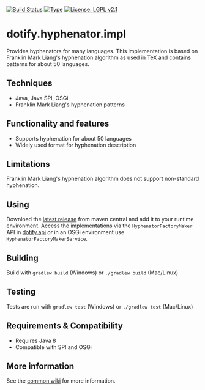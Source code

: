 [![Build Status](https://travis-ci.com/brailleapps/dotify.hyphenator.impl.svg?branch=master)](https://travis-ci.com/brailleapps/dotify.hyphenator.impl)
[![Type](https://img.shields.io/badge/type-provider_bundle-blue.svg)](https://github.com/brailleapps/wiki/wiki/Types)
[![License: LGPL v2.1](https://img.shields.io/badge/License-LGPL%20v2%2E1%20%28or%20later%29-blue.svg)](https://www.gnu.org/licenses/lgpl-2.1)

# dotify.hyphenator.impl #
Provides hyphenators for many languages. This implementation is based on Franklin Mark Liang's hyphenation algorithm as used in TeX and contains patterns for about 50 languages.

## Techniques ##
  * Java, Java SPI, OSGi
  * Franklin Mark Liang's hyphenation patterns

## Functionality and features ##
  * Supports hyphenation for about 50 languages
  * Widely used format for hyphenation description

## Limitations ##
Franklin Mark Liang's hyphenation algorithm does not support non-standard hyphenation.

## Using ##
Download the [latest release](http://search.maven.org/#search%7Cga%7C1%7Cg%3A%22org.daisy.dotify%22%20%20a%3A%22dotify.hyphenator.impl%22) from maven central and add it to your runtime environment.
Access the implementations via the `HyphenatorFactoryMaker` API in [dotify.api](http://search.maven.org/#search%7Cga%7C1%7Cg%3A%22org.daisy.dotify%22%20%20a%3A%22dotify.api%22) _or_ in an OSGi environment use `HyphenatorFactoryMakerService`.

## Building ##
Build with `gradlew build` (Windows) or `./gradlew build` (Mac/Linux)

## Testing ##
Tests are run with `gradlew test` (Windows) or `./gradlew test` (Mac/Linux)

## Requirements & Compatibility ##
- Requires Java 8
- Compatible with SPI and OSGi

## More information ##
See the [common wiki](https://github.com/brailleapps/wiki/wiki) for more information.
